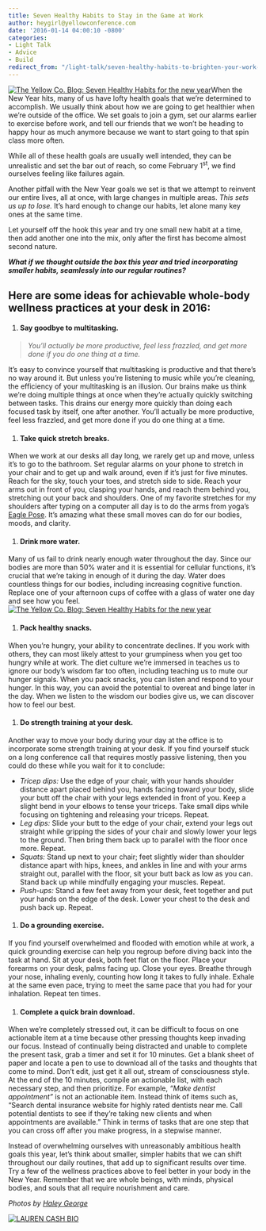 ```yaml
---
title: Seven Healthy Habits to Stay in the Game at Work
author: heygirl@yellowconference.com
date: '2016-01-14 04:00:10 -0800'
categories:
- Light Talk
- Advice
- Build
redirect_from: "/light-talk/seven-healthy-habits-to-brighten-your-work-day/"
---
```


[![The Yellow Co. Blog: Seven Healthy Habits for the new year](http://yellowconference.com/wp-content/uploads/2016/01/2-800x533.jpg)](http://yellowconference.com/wp-content/uploads/2016/01/2-800x533.jpg)When the New Year hits, many of us have lofty health goals that we’re determined to accomplish. We usually think about how we are going to get healthier when we’re outside of the office. We set goals to join a gym, set our alarms earlier to exercise before work, and tell our friends that we won’t be heading to happy hour as much anymore because we want to start going to that spin class more often.

While all of these health goals are usually well intended, they can be unrealistic and set the bar out of reach, so come February 1<sup>st</sup>, we find ourselves feeling like failures again.

Another pitfall with the New Year goals we set is that we attempt to reinvent our entire lives, all at once, with large changes in multiple areas. _This sets us up to lose._ It’s hard enough to change our habits, let alone many key ones at the same time.

Let yourself off the hook this year and try one small new habit at a time, then add another one into the mix, only after the first has become almost second nature.

_**What if we thought outside the box this year and tried incorporating smaller habits, seamlessly into our regular routines?**_

## Here are some ideas for achievable whole-body wellness practices at your desk in 2016:

1.  #### **Say goodbye to multitasking.**

> _You’ll actually be more productive, feel less frazzled, and get more done if you do one thing at a time._

It’s easy to convince yourself that multitasking is productive and that there’s no way around it. But unless you’re listening to music while you’re cleaning, the efficiency of your multitasking is an illusion. Our brains make us think we’re doing multiple things at once when they’re actually quickly switching between tasks. This drains our energy more quickly than doing each focused task by itself, one after another. You’ll actually be more productive, feel less frazzled, and get more done if you do one thing at a time.

1.  #### **Take quick stretch breaks.**

When we work at our desks all day long, we rarely get up and move, unless it’s to go to the bathroom. Set regular alarms on your phone to stretch in your chair and to get up and walk around, even if it’s just for five minutes. Reach for the sky, touch your toes, and stretch side to side. Reach your arms out in front of you, clasping your hands, and reach them behind you, stretching out your back and shoulders. One of my favorite stretches for my shoulders after typing on a computer all day is to do the arms from yoga’s [Eagle Pose](https://www.youtube.com/watch?v=fC9XQWc6ukk). It’s amazing what these small moves can do for our bodies, moods, and clarity.

1.  #### **Drink more water.**

Many of us fail to drink nearly enough water throughout the day. Since our bodies are more than 50% water and it is essential for cellular functions, it’s crucial that we’re taking in enough of it during the day. Water does countless things for our bodies, including increasing cognitive function. Replace one of your afternoon cups of coffee with a glass of water one day and see how you feel.[![The Yellow Co. Blog: Seven Healthy Habits for the new year](http://yellowconference.com/wp-content/uploads/2016/01/3-800x533.jpg)](http://yellowconference.com/wp-content/uploads/2016/01/3-800x533.jpg)

1.  #### **Pack healthy snacks.**

When you’re hungry, your ability to concentrate declines. If you work with others, they can most likely attest to your grumpiness when you get too hungry while at work. The diet culture we’re immersed in teaches us to ignore our body’s wisdom far too often, including teaching us to mute our hunger signals. When you pack snacks, you can listen and respond to your hunger. In this way, you can avoid the potential to overeat and binge later in the day. When we listen to the wisdom our bodies give us, we can discover how to feel our best.

1.  #### **Do strength training at your desk.**

Another way to move your body during your day at the office is to incorporate some strength training at your desk. If you find yourself stuck on a long conference call that requires mostly passive listening, then you could do these while you wait for it to conclude:

*   _Tricep dips:_ Use the edge of your chair, with your hands shoulder distance apart placed behind you, hands facing toward your body, slide your butt off the chair with your legs extended in front of you. Keep a slight bend in your elbows to tense your triceps. Take small dips while focusing on tightening and releasing your triceps. Repeat.
*   _Leg dips:_ Slide your butt to the edge of your chair, extend your legs out straight while gripping the sides of your chair and slowly lower your legs to the ground. Then bring them back up to parallel with the floor once more. Repeat.
*   _Squats:_ Stand up next to your chair; feet slightly wider than shoulder distance apart with hips, knees, and ankles in line and with your arms straight out, parallel with the floor, sit your butt back as low as you can. Stand back up while mindfully engaging your muscles. Repeat.
*   _Push-ups:_ Stand a few feet away from your desk, feet together and put your hands on the edge of the desk. Lower your chest to the desk and push back up. Repeat.

1.  #### **Do a grounding exercise.**

If you find yourself overwhelmed and flooded with emotion while at work, a quick grounding exercise can help you regroup before diving back into the task at hand. Sit at your desk, both feet flat on the floor. Place your forearms on your desk, palms facing up. Close your eyes. Breathe through your nose, inhaling evenly, counting how long it takes to fully inhale. Exhale at the same even pace, trying to meet the same pace that you had for your inhalation. Repeat ten times.

1.  #### **Complete a quick brain download.**

When we’re completely stressed out, it can be difficult to focus on one actionable item at a time because other pressing thoughts keep invading our focus. Instead of continually being distracted and unable to complete the present task, grab a timer and set it for 10 minutes. Get a blank sheet of paper and locate a pen to use to download all of the tasks and thoughts that come to mind. Don’t edit, just get it all out, stream of consciousness style. At the end of the 10 minutes, compile an actionable list, with each necessary step, and then prioritize. For example, _“Make dentist appointment”_ is not an actionable item. Instead think of items such as, “Search dental insurance website for highly rated dentists near me. Call potential dentists to see if they’re taking new clients and when appointments are available.” Think in terms of tasks that are one step that you can cross off after you make progress, in a stepwise manner.

Instead of overwhelming ourselves with unreasonably ambitious health goals this year, let’s think about smaller, simpler habits that we can shift throughout our daily routines, that add up to significant results over time. Try a few of the wellness practices above to feel better in your body in the New Year. Remember that we are whole beings, with minds, physical bodies, and souls that all require nourishment and care.

_Photos by [Haley George](http://www.haleygeorgephotography.com/)_

[![LAUREN CASH BIO](http://yellowco.co/wp-content/uploads/2016/03/LAUREN-CASH-BIO.jpg)](https://laurencashrdn.com/)
